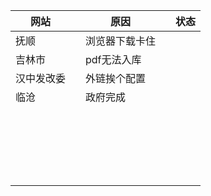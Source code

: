 | 网站       |      | 原因           |      | 状态 |
| ---------- | ---- | -------------- | ---- | ---- |
| 抚顺       |      | 浏览器下载卡住 |      |      |
| 吉林市     |      | pdf无法入库    |      |      |
| 汉中发改委 |      | 外链挨个配置   |      |      |
| 临沧       |      | 政府完成       |      |      |
|            |      |                |      |      |
|            |      |                |      |      |
|            |      |                |      |      |
|            |      |                |      |      |
|            |      |                |      |      |
|            |      |                |      |      |
|            |      |                |      |      |
|            |      |                |      |      |
|            |      |                |      |      |
|            |      |                |      |      |
|            |      |                |      |      |
|            |      |                |      |      |
|            |      |                |      |      |
|            |      |                |      |      |
|            |      |                |      |      |
|            |      |                |      |      |
|            |      |                |      |      |
|            |      |                |      |      |
|            |      |                |      |      |
|            |      |                |      |      |
|            |      |                |      |      |


